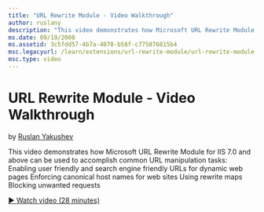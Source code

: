 ```yaml
---
title: "URL Rewrite Module - Video Walkthrough"
author: ruslany
description: "This video demonstrates how Microsoft URL Rewrite Module for IIS 7.0 and above can be used to accomplish common URL manipulation tasks: Enabling user friendl..."
ms.date: 09/19/2008
ms.assetid: 3c5fdd57-4b7a-4070-b58f-c775876815b4
msc.legacyurl: /learn/extensions/url-rewrite-module/url-rewrite-module-video-walkthrough
msc.type: video
---
```

URL Rewrite Module - Video Walkthrough
====================
by [Ruslan Yakushev](https://github.com/ruslany)

This video demonstrates how Microsoft URL Rewrite Module for IIS 7.0 and above can be used to accomplish common URL manipulation tasks: Enabling user friendly and search engine friendly URLs for dynamic web pages Enforcing canonical host names for web sites Using rewrite maps Blocking unwanted requests

[&#9654; Watch video (28 minutes)](https://channel9.msdn.com/Blogs/IIS-NET-Site-Videos/url-rewrite-module-video-walkthrough)